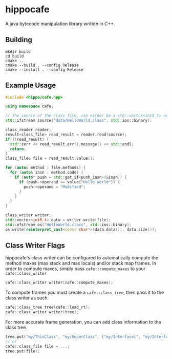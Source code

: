 # hippocafe

A java bytecode manipulation library written in C++.

## Building
```shell
mkdir build
cd build
cmake ..
cmake --build . --config Release
cmake --install . --config Release
```

## Example Usage
```cpp
#include <hippo/cafe.hpp>

using namespace cafe;

// The source of the class file, can either be a std::vector<int8_t> or std::istream.
std::ifstream source("data/HelloWorld.class", std::ios::binary);

class_reader reader;
result<class_file> read_result = reader.read(source);
if (!read_result) {
  std::cerr << read_result.err().message() << std::endl;
  return;
}
class_file& file = read_result.value();

for (auto& method : file.methods) {
  for (auto& insn : method.code) {
    if (auto* push = std::get_if<push_insn>(&insn)) {
      if (push->operand == value{"Hello World"}) {
        push->operand = "Modified";
      }
    }
  }
}

class_writer writer;
std::vector<int8_t> data = writer.write(file);
std::ofstream os("HelloWorld.class", std::ios::binary);
os.write(reinterpret_cast<const char*>(data.data()), data.size());
```

## Class Writer Flags
hippocafe's class writer can be configured to automatically compute the method maxes (max stack and max locals) and/or stack map frames.
In order to compute maxes, simply pass `cafe::compute_maxes` to your `cafe::class_writer`
```cpp
cafe::class_writer writer(cafe::compute_maxes);
```
To compute frames you must create a `cafe::class_tree`, then pass it to the class writer as such.
```cpp
cafe::class_tree tree(cafe::load_rt);
cafe::class_writer writer(tree);
```
For more accurate frame generation, you can add class information to the class tree.
```cpp
tree.put("my/ThisClass", "my/SuperClass", {"my/Interface1", "my/Interface2"});
// or
cafe::class_file file = ...;
tree.put(file);
```